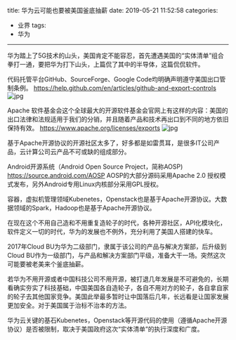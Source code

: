 title: 华为云可能也要被美国釜底抽薪
date: 2019-05-21 11:52:58
categories:
- 业界
tags:
- 华为
---

华为踏上了5G技术的山头，美国肯定不能容忍，首先遭遇美国的“实体清单”组合拳打一通，要把华为打下山头，上篇侃了其中的半导体，这篇侃侃软件。

代码托管平台GitHub、SourceForge、Google Code均明确声明遵守美国出口管制条例。
https://help.github.com/en/articles/github-and-export-controls
![jpg](/images/huaweiyun/1.jpg)

Apache 软件基金会这个全球最大的开源软件基金会官网上有这样的内容：美国的出口法律和法规适用于我们的分销，并且随着产品和技术再出口到不同的地方依旧保持有效。
https://www.apache.org/licenses/exports
![jpg](/images/huaweiyun/2.jpg)

基于Apache开源协议的开源社区太多了，好多都是如雷贯耳，是很多IT公司产品，云计算公司云产品不可或缺的组成部分。

Android开源系统（Android Open Source Project，简称AOSP) https://source.android.com/AOSP  AOSP的大部分源码采用Apache 2.0 授权模式发布，另外Android专用Linux内核部分采用GPL授权。

容器，虚拟机管理领域Kubenetes，Openstack也是基于Apache开源协议。大数据领域的Spark，Hadoop也是基于Apache开源协议。


在现在这个不用自己造和不用重复造轮子的时代，各种开源社区，API化模块化，软件定义一切的时代，华为的发展也不例外，充分利用了美国人搭建的快车。

2017年Cloud BU为华为二级部门，隶属于该公司的产品与解决方案部，后升级到Cloud BU作为一级部门，与产品和解决方案部门平级，准备大干一场。突然这次可能要被老美来个釜底抽薪。

若华为不用开源或者中国科技公司不用开源，被打退几年发展是不可避免的，长期看确实夯实了科技基础，中国美国各自造轮子，各自不用对方的轮子，各自拿自家的轮子去其他国家竞争。美国此举最多暂时让中国落后几年，长远看是让国家发展更加安全。对于美国属于治标不治本的方法。

华为云关键的基石Kubenetes，Openstack等开源代码的使用（遵循Apache开源协议）是否被限制，取决于美国政府这次“实体清单”的执行深度和广度。

